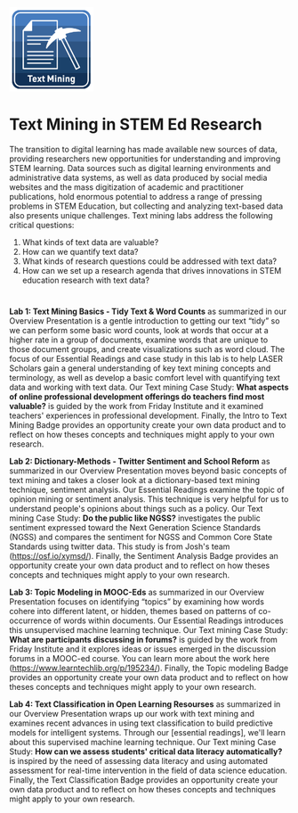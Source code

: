 <img src="image/textmining.png" width="30%"/>

# Text Mining in STEM Ed Research

The transition to digital learning has made available new sources of data, providing researchers new opportunities for understanding and improving STEM learning. Data sources such as digital learning environments and administrative data systems, as well as data produced by social media websites and the mass digitization of academic and practitioner publications, hold enormous potential to address a range of pressing problems in STEM Education, but collecting and analyzing text-based data also presents unique challenges. Text mining labs address the following critical questions:

1. What kinds of text data are valuable?
1. How can we quantify text data?
1. What kinds of research questions could be addressed with text data?
1. How can we set up a research agenda that drives innovations in STEM education research with text data?
#

**Lab 1: Text Mining Basics - Tidy Text & Word Counts** as summarized in our Overview Presentation is a gentle introduction to getting our text “tidy” so we can perform some basic word counts, look at words that occur at a higher rate in a group of documents, examine words that are unique to those document groups, and create visualizations such as word cloud. The focus of our Essential Readings and case study in this lab is to help LASER Scholars gain a general understanding of key text mining concepts and terminology, as well as develop a basic comfort level with quantifying text data and working with text data. Our Text mining Case Study: **What aspects of online professional development offerings do teachers find most valuable?** is guided by the work from Friday Institute and it examined teachers' experiences in professional development. Finally, the Intro to Text Mining Badge provides an opportunity create your own data product and to reflect on how theses concepts and techniques might apply to your own research.

**Lab 2: Dictionary-Methods - Twitter Sentiment and School Reform** as summarized in our Overview Presentation moves beyond basic concepts of text mining and takes a closer look at a dictionary-based text mining technique, sentiment analysis. Our Essential Readings examine the topic of opinion mining or sentiment analysis. This technique is very helpful for us to understand people's opinions about things such as a policy. Our Text mining Case Study: **Do the public like NGSS?** investigates the public sentiment expressed toward the Next Generation Science Standards (NGSS) and compares the sentiment for NGSS and Common Core State Standards using twitter data. This study is from Josh's team (https://osf.io/xymsd/). Finally, the Sentiment Analysis Badge provides an opportunity create your own data product and to reflect on how theses concepts and techniques might apply to your own research.

**Lab 3: Topic Modeling in MOOC-Eds** as summarized in our Overview Presentation focuses on identifying “topics” by examining how words cohere into different latent, or hidden, themes based on patterns of co-occurrence of words within documents. Our Essential Readings introduces this unsupervised machine learning technique. Our Text mining Case Study: **What are participants discussing in forums?** is guided by the work from Friday Institute and it explores ideas or issues emerged in the discussion forums in a MOOC-ed course. You can learn more about the work here (https://www.learntechlib.org/p/195234/). Finally, the Topic modeling Badge provides an opportunity create your own data product and to reflect on how theses concepts and techniques might apply to your own research.

**Lab 4: Text Classification in Open Learning Resourses** as summarized in our Overview Presentation wraps up our work with text mining and examines recent advances in using text classification to build predictive models for intelligent systems. Through our [essential readings], we'll learn about this supervised machine learning technique. Our Text mining Case Study: **How can we assess students' critical data literacy automatically?** is inspired by the need of assessing data literacy and using automated assessment for real-time intervention in the field of data science education. Finally, the Text Classification Badge provides an opportunity create your own data product and to reflect on how theses concepts and techniques might apply to your own research.
